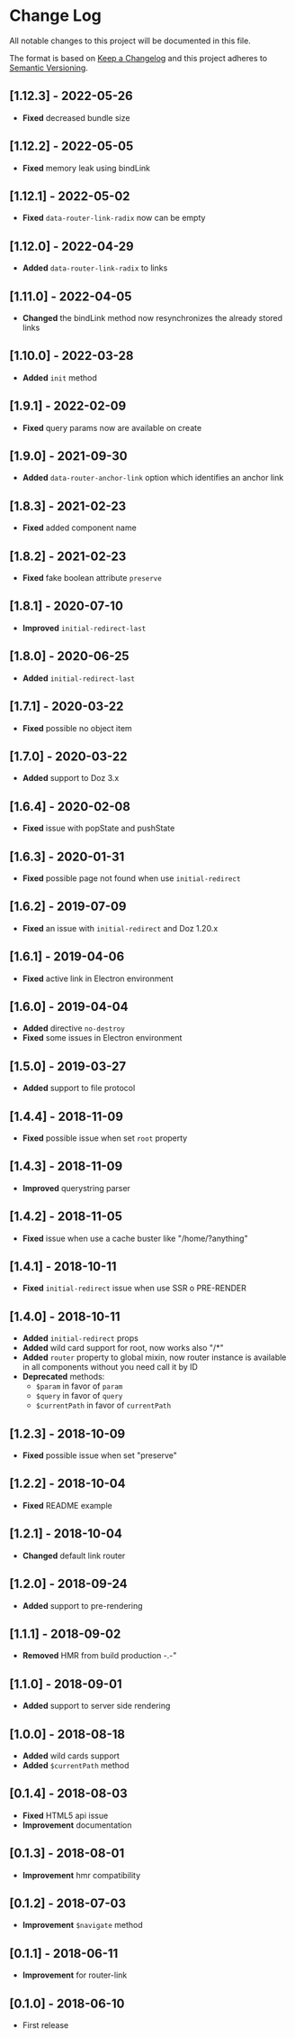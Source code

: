 # Change Log
All notable changes to this project will be documented in this file.

The format is based on [Keep a Changelog](http://keepachangelog.com/)
and this project adheres to [Semantic Versioning](http://semver.org/).

## [1.12.3] - 2022-05-26
- **Fixed** decreased bundle size

## [1.12.2] - 2022-05-05
- **Fixed** memory leak using bindLink

## [1.12.1] - 2022-05-02
- **Fixed** `data-router-link-radix` now can be empty

## [1.12.0] - 2022-04-29
- **Added** `data-router-link-radix` to links

## [1.11.0] - 2022-04-05
- **Changed** the bindLink method now resynchronizes the already stored links 

## [1.10.0] - 2022-03-28
- **Added** `init` method

## [1.9.1] - 2022-02-09
- **Fixed** query params now are available on create

## [1.9.0] - 2021-09-30
- **Added** `data-router-anchor-link` option which identifies an anchor link

## [1.8.3] - 2021-02-23
- **Fixed** added component name

## [1.8.2] - 2021-02-23
- **Fixed** fake boolean attribute `preserve`

## [1.8.1] - 2020-07-10
- **Improved** `initial-redirect-last`

## [1.8.0] - 2020-06-25
- **Added** `initial-redirect-last`

## [1.7.1] - 2020-03-22
- **Fixed** possible no object item

## [1.7.0] - 2020-03-22
- **Added** support to Doz 3.x

## [1.6.4] - 2020-02-08
- **Fixed** issue with popState and pushState

## [1.6.3] - 2020-01-31
- **Fixed** possible page not found when use `initial-redirect`

## [1.6.2] - 2019-07-09
- **Fixed** an issue with `initial-redirect` and Doz 1.20.x

## [1.6.1] - 2019-04-06
- **Fixed** active link in Electron environment

## [1.6.0] - 2019-04-04
- **Added** directive `no-destroy`
- **Fixed** some issues in Electron environment

## [1.5.0] - 2019-03-27
- **Added** support to file protocol

## [1.4.4] - 2018-11-09
- **Fixed** possible issue when set `root` property

## [1.4.3] - 2018-11-09
- **Improved** querystring parser

## [1.4.2] - 2018-11-05
- **Fixed** issue when use a cache buster like "/home/?anything"

## [1.4.1] - 2018-10-11
- **Fixed** `initial-redirect` issue when use SSR o PRE-RENDER

## [1.4.0] - 2018-10-11
- **Added** `initial-redirect` props
- **Added** wild card support for root, now works also "/*"
- **Added** `router` property to global mixin, now router instance is available in all components without you need call it by ID
- **Deprecated** methods:
    - `$param` in favor of `param`
    - `$query` in favor of `query`
    - `$currentPath` in favor of `currentPath`

## [1.2.3] - 2018-10-09
- **Fixed** possible issue when set "preserve"

## [1.2.2] - 2018-10-04
- **Fixed** README example

## [1.2.1] - 2018-10-04
- **Changed** default link router

## [1.2.0] - 2018-09-24
- **Added** support to pre-rendering

## [1.1.1] - 2018-09-02
- **Removed** HMR from build production -.-"

## [1.1.0] - 2018-09-01
- **Added** support to server side rendering

## [1.0.0] - 2018-08-18
- **Added** wild cards support
- **Added** `$currentPath` method

## [0.1.4] - 2018-08-03
- **Fixed** HTML5 api issue
- **Improvement** documentation

## [0.1.3] - 2018-08-01
- **Improvement** hmr compatibility

## [0.1.2] - 2018-07-03
- **Improvement** `$navigate` method

## [0.1.1] - 2018-06-11
- **Improvement** for router-link

## [0.1.0] - 2018-06-10
- First release
